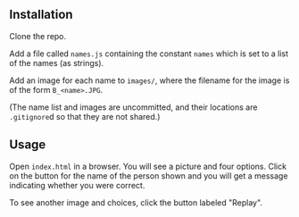## Installation

Clone the repo.

Add a file called `names.js` containing the constant `names` which is set to a list of the names (as strings).

Add an image for each name to `images/`, where the filename for the image is of the form `B_<name>.JPG`.

(The name list and images are uncommitted, and their locations are `.gitignore`d so that they are not shared.)

## Usage

Open `index.html` in a browser.  You will see a picture and four options. Click on the button for the name of the person shown and you will get a message indicating whether you were correct.

To see another image and choices, click the button labeled "Replay".
